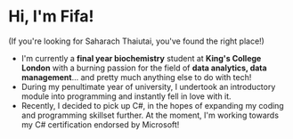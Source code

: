 <h1>Hi, I'm Fifa!</h1>
<p>(If you're looking for Saharach Thaiutai, you've found the right place!)</p>

- I'm currently a <b>final year biochemistry</b> student at <b>King's College London</b> with a burning passion for the field of <b>data analytics, data management</b>... and pretty much anything else to do with tech!
- During my penultimate year of university, I undertook an introductory module into programming and instantly fell in love with it.
- Recently, I decided to pick up C#, in the hopes of expanding my coding and programming skillset further. At the moment, I'm working towards my C# certification endorsed by Microsoft!

